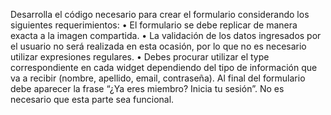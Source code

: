 Desarrolla el código necesario para crear el formulario considerando los siguientes
requerimientos:
• El formulario se debe replicar de manera exacta a la imagen compartida.
• La validación de los datos ingresados por el usuario no será realizada en esta
ocasión, por lo que no es necesario utilizar expresiones regulares.
• Debes procurar utilizar el type correspondiente en cada widget dependiendo del
tipo de información que va a recibir (nombre, apellido, email, contraseña). 
Al final del formulario debe aparecer la frase “¿Ya eres miembro? Inicia tu
sesión”. No es necesario que esta parte sea funcional. 
